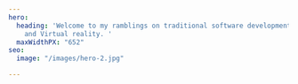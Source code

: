 ```yaml
---
hero:
  heading: 'Welcome to my ramblings on traditional software development, Augmented
    and Virtual reality. '
  maxWidthPX: "652"
seo:
  image: "/images/hero-2.jpg"

---
```

